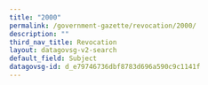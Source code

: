 ```yaml
---
title: "2000"
permalink: /government-gazette/revocation/2000/
description: ""
third_nav_title: Revocation
layout: datagovsg-v2-search
default_field: Subject
datagovsg-id: d_e79746736dbf8783d696a590c9c1141f
---
```

